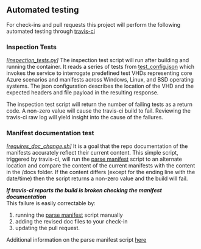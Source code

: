 ## Automated testing
For check-ins and pull requests this project will perform the following automated testing through [travis-ci](https://travis-ci.org)

### Inspection Tests 
*[[inspection_tests.py](../tests/inspection_tests.py)]*
The inspection test script will run after building and running the container. It reads a series of tests from [test_config.json](../test_config.json) which invokes the service to interrogate predefined test VHDs representing core Azure scenarios and manifests across Windows, Linux, and BSD operating systems.  The json configuration describes the location of the VHD and the expected headers and file payload in the resulting response. 

The inspection test script will return the number of failing tests as a return code.  A non-zero value will cause the travis-ci build to fail.  Reviewing the travis-ci raw log will yield insight into the cause of the failures.

### Manifest documentation test
*[[requires_doc_change.sh](../tests/requires_doc_change.sh)]*
It is a goal that the repo documentation of the manifests accurately reflect their current content. This simple script, triggered by travis-ci, will run the [parse manifest](../tools/parse_manifest.py) script to an alternate location and compare the content of the current manifests with the content in the /docs folder.  If the content differs (except for the ending line with the date/time) then the script returns a non-zero value and the build will fail.

***If travis-ci reports the build is broken checking the manifest documentation*** <br>
This failure is easily correctable by:
1. running the [parse manifest](../tools/parse_manifest.py)  script manually
2. adding the revised doc files to your check-in
3. updating the pull request.  

Additional information on the parse manifest script [here](tools.md)


